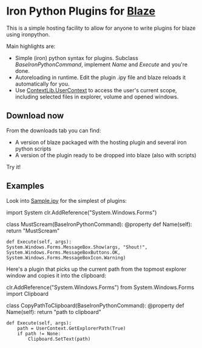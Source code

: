 Iron Python Plugins for [Blaze][1]
========

This is a simple hosting facility to allow for anyone to write plugins for blaze using ironpython.

Main highlights are:

  - Simple (iron) python syntax for plugins. Subclass *BaseIronPythonCommand*, implement *Name* and *Execute* and you're done.
  - Autoreloading in runtime. Edit the plugin .ipy file and blaze reloads it automatically for you.
  - Use [ContextLib.UserContext][3] to access the user's current scope, including selected files in explorer, volume and opened windows. 

Download now
------------

From the downloads tab you can find:

  - A version of blaze packaged with the hosting plugin and several iron python scripts
  - A version of the plugin ready to be dropped into blaze (also with scripts)

Try it! 

Examples
--------

Look into [Sample.ipy][2] for the simplest of plugins:

import System
clr.AddReference("System.Windows.Forms")

class MustScream(BaseIronPythonCommand):
    @property
    def Name(self):
        return "MustScream"

    def Execute(self, args):
	System.Windows.Forms.MessageBox.Show(args, "Shout!", System.Windows.Forms.MessageBoxButtons.OK, System.Windows.Forms.MessageBoxIcon.Warning)


Here's a plugin that picks up the current path from the topmost explorer window and copies it into the clipboard:

clr.AddReference("System.Windows.Forms")
from System.Windows.Forms import Clipboard

class CopyPathToClipboard(BaseIronPythonCommand):
    @property
    def Name(self):
        return "path to clipboard"

    def Execute(self, args):
        path = UserContext.GetExplorerPath(True)
        if path != None:
            Clipboard.SetText(path)


[1]: http://blaze-wins.sourceforge.net/
[2]: http://github.com/brunomlopes/Blaze-IronPythonPlugins/blob/master/source/IronPythonPlugins/Sample.ipy
[3]: http://github.com/brunomlopes/Blaze-IronPythonPlugins/raw/master/lib/blaze/Docs/ContextLib.chm